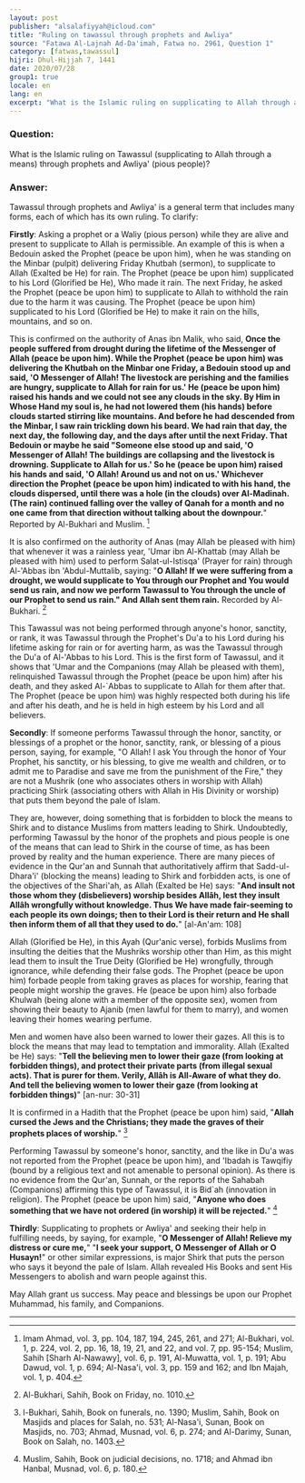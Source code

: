 ```yaml
---
layout: post
publisher: "alsalafiyyah@icloud.com"
title: "Ruling on tawassul through prophets and Awliya"
source: "Fatawa Al-Lajnah Ad-Da'imah, Fatwa no. 2961, Question 1"
category: [fatwas,tawassul]
hijri: Dhul-Hijjah 7, 1441
date: 2020/07/28
group1: true
locale: en
lang: en
excerpt: "What is the Islamic ruling on supplicating to Allah through a means through prophets and pious people?"
---
```


### Question: 
What is the Islamic ruling on Tawassul (supplicating to Allah through a means) through prophets and Awliya' (pious people)?

### Answer:
Tawassul through prophets and Awliya' is a general term that includes many forms, each of which has its own ruling. To clarify: 

**Firstly**: Asking a prophet or a Waliy (pious person) while they are alive and present to supplicate to Allah is permissible. An example of this is when a Bedouin asked the Prophet (peace be upon him), when he was standing on the Minbar (pulpit) delivering Friday Khutbah (sermon), to supplicate to Allah (Exalted be He) for rain. The Prophet (peace be upon him) supplicated to his Lord (Glorified be He), Who made it rain. The next Friday, he asked the Prophet (peace be upon him) to supplicate to Allah to withhold the rain due to the harm it was causing. The Prophet (peace be upon him) supplicated to his Lord (Glorified be He) to make it rain on the hills, mountains, and so on. 

This is confirmed on the authority of Anas ibn Malik, who said, **Once the people suffered from drought during the lifetime of the Messenger of Allah (peace be upon him). While the Prophet (peace be upon him) was delivering the Khutbah on the Minbar one Friday, a Bedouin stood up and said, 'O Messenger of Allah! The livestock are perishing and the families are hungry, supplicate to Allah for rain for us.' He (peace be upon him) raised his hands and we could not see any clouds in the sky. By Him in Whose Hand my soul is, he had not lowered them (his hands) before clouds started stirring like mountains. And before he had descended from the Minbar, I saw rain trickling down his beard. We had rain that day, the next day, the following day, and the days after until the next Friday. That Bedouin or maybe he said "Someone else stood up and said, 'O Messenger of Allah! The buildings are collapsing and the livestock is drowning. Supplicate to Allah for us.' So he (peace be upon him) raised his hands and said, 'O Allah! Around us and not on us.' Whichever direction the Prophet (peace be upon him) indicated to with his hand, the clouds dispersed, until there was a hole (in the clouds) over Al-Madinah. (The rain) continued falling over the valley of Qanah for a month and no one came from that direction without talking about the downpour.**" Reported by Al-Bukhari and Muslim. [^1]

It is also confirmed on the authority of Anas (may Allah be pleased with him) that whenever it was a rainless year, 'Umar ibn Al-Khattab (may Allah be pleased with him) used to perform Salat-ul-Istisqa' (Prayer for rain) through Al-'Abbas ibn 'Abdul-Muttalib, saying: "**O Allah! If we were suffering from a drought, we would supplicate to You through our Prophet and You would send us rain, and now we perform Tawassul to You through the uncle of our Prophet to send us rain." And Allah sent them rain.** Recorded by Al-Bukhari. [^2] 

This Tawassul was not being performed through anyone's honor, sanctity, or rank, it was Tawassul through the Prophet's Du'a to his Lord during his lifetime asking for rain or for averting harm, as was the Tawassul through the Du'a of Al-'Abbas to his Lord. This is the first form of Tawassul, and it shows that 'Umar and the Companions (may Allah be pleased with them), relinquished Tawassul through the Prophet (peace be upon him) after his death, and they asked Al-`Abbas to supplicate to Allah for them after that. The Prophet (peace be upon him) was highly respected both during his life and after his death, and he is held in high esteem by his Lord and all believers.

**Secondly**: If someone performs Tawassul through the honor, sanctity, or blessings of a prophet or the honor, sanctity, rank, or blessing of a pious person, saying, for example, "O Allah! I ask You through the honor of Your Prophet, his sanctity, or his blessing, to give me wealth and children, or to admit me to Paradise and save me from the punishment of the Fire," they are not a Mushrik (one who associates others in worship with Allah) practicing Shirk (associating others with Allah in His Divinity or worship) that puts them beyond the pale of Islam. 

They are, however, doing something that is forbidden to block the means to Shirk and to distance Muslims from matters leading to Shirk. Undoubtedly, performing Tawassul by the honor of the prophets and pious people is one of the means that can lead to Shirk in the course of time, as has been proved by reality and the human experience. There are many pieces of evidence in the Qur'an and Sunnah that authoritatively affirm that Sadd-ul-Dhara'i' (blocking the means) leading to Shirk and forbidden acts, is one of the objectives of the Shari'ah, as Allah (Exalted be He) says: "**And insult not those whom they (disbelievers) worship besides Allâh, lest they insult Allâh wrongfully without knowledge. Thus We have made fair-seeming to each people its own doings; then to their Lord is their return and He shall then inform them of all that they used to do.**" [al-An'am: 108]

Allah (Glorified be He), in this Ayah (Qur'anic verse), forbids Muslims from insulting the deities that the Mushriks worship other than Him, as this might lead them to insult the True Deity (Glorified be He) wrongfully, through ignorance, while defending their false gods. The Prophet (peace be upon him) forbade people from taking graves as places for worship, fearing that people might worship the graves. He (peace be upon him) also forbade Khulwah (being alone with a member of the opposite sex), women from showing their beauty to Ajanib (men lawful for them to marry), and women leaving their homes wearing perfume. 

Men and women have also been warned to lower their gazes. All this is to block the means that may lead to temptation and immorality. Allah (Exalted be He) says: "**Tell the believing men to lower their gaze (from looking at forbidden things), and protect their private parts (from illegal sexual acts). That is purer for them. Verily, Allâh is All-Aware of what they do. And tell the believing women to lower their gaze (from looking at forbidden things)**" [an-nur: 30-31]

It is confirmed in a Hadith that the Prophet (peace be upon him) said, "**Allah cursed the Jews and the Christians; they made the graves of their prophets places of worship.**" [^3] 

Performing Tawassul by someone's honor, sanctity, and the like in Du'a was not reported from the Prophet (peace be upon him), and 'Ibadah is Tawqifiy (bound by a religious text and not amenable to personal opinion). As there is no evidence from the Qur'an, Sunnah, or the reports of the Sahabah (Companions) affirming this type of Tawassul, it is Bid`ah (innovation in religion). The Prophet (peace be upon him) said, "**Anyone who does something that we have not ordered (in worship) it will be rejected.**" [^4]

**Thirdly**: Supplicating to prophets or Awliya' and seeking their help in fulfilling needs, by saying, for example, "**O Messenger of Allah! Relieve my distress or cure me,**" "**I seek your support, O Messenger of Allah or O Husayn!**" or other similar expressions, is major Shirk that puts the person who says it beyond the pale of Islam. Allah revealed His Books and sent His Messengers to abolish and warn people against this.

May Allah grant us success. May peace and blessings be upon our Prophet Muhammad, his family, and Companions.

---

[^1]: Imam Ahmad, vol. 3, pp. 104, 187, 194, 245, 261, and 271; Al-Bukhari, vol. 1, p. 224, vol. 2, pp. 16, 18, 19, 21, and 22, and vol. 7, pp. 95-154; Muslim, Sahih [Sharh Al-Nawawy], vol. 6, p. 191, Al-Muwatta, vol. 1, p. 191; Abu Dawud, vol. 1, p. 694; Al-Nasa'i, vol. 3, pp. 159 and 162; and Ibn Majah, vol. 1, p. 404.
[^2]: Al-Bukhari, Sahih, Book on Friday, no. 1010.
[^3]: l-Bukhari, Sahih, Book on funerals, no. 1390; Muslim, Sahih, Book on Masjids and places for Salah, no. 531; Al-Nasa'i, Sunan, Book on Masjids, no. 703; Ahmad, Musnad, vol. 6, p. 274; and Al-Darimy, Sunan, Book on Salah, no. 1403.
[^4]: Muslim, Sahih, Book on judicial decisions, no. 1718; and Ahmad ibn Hanbal, Musnad, vol. 6, p. 180.
